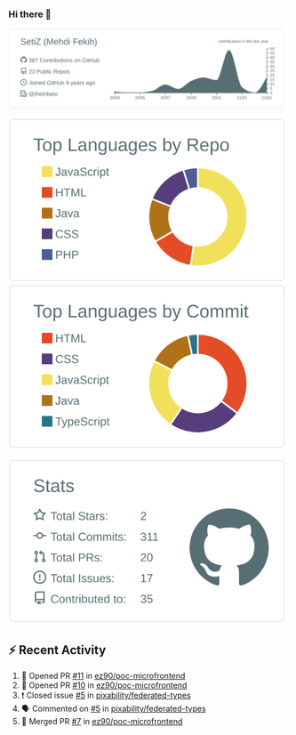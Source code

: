 ### Hi there 👋

[![](https://raw.githubusercontent.com/SetiZ/SetiZ/master/profile-summary-card-output/default/0-profile-details.svg)](https://github.com/vn7n24fzkq/github-profile-summary-cards)

[![](https://raw.githubusercontent.com/SetiZ/SetiZ/master/profile-summary-card-output/default/1-repos-per-language.svg)](https://github.com/vn7n24fzkq/github-profile-summary-cards)
[![](https://raw.githubusercontent.com/SetiZ/SetiZ/master/profile-summary-card-output/default/2-most-commit-language.svg)](https://github.com/vn7n24fzkq/github-profile-summary-cards)

[![](https://raw.githubusercontent.com/SetiZ/SetiZ/master/profile-summary-card-output/default/3-stats.svg)](https://github.com/vn7n24fzkq/github-profile-summary-cards)


## :zap: Recent Activity	

<!--START_SECTION:activity-->
1. 💪 Opened PR [#11](https://github.com/ez90/poc-microfrontend/pull/11) in [ez90/poc-microfrontend](https://github.com/ez90/poc-microfrontend)
2. 💪 Opened PR [#10](https://github.com/ez90/poc-microfrontend/pull/10) in [ez90/poc-microfrontend](https://github.com/ez90/poc-microfrontend)
3. ❗️ Closed issue [#5](https://github.com/pixability/federated-types/issues/5) in [pixability/federated-types](https://github.com/pixability/federated-types)
4. 🗣 Commented on [#5](https://github.com/pixability/federated-types/issues/5) in [pixability/federated-types](https://github.com/pixability/federated-types)
5. 🎉 Merged PR [#7](https://github.com/ez90/poc-microfrontend/pull/7) in [ez90/poc-microfrontend](https://github.com/ez90/poc-microfrontend)
<!--END_SECTION:activity-->

<!--
**SetiZ/SetiZ** is a ✨ _special_ ✨ repository because its `README.md` (this file) appears on your GitHub profile.

Here are some ideas to get you started:

- 🔭 I’m currently working on ...
- 🌱 I’m currently learning ...
- 👯 I’m looking to collaborate on ...
- 🤔 I’m looking for help with ...
- 💬 Ask me about ...
- 📫 How to reach me: ...
- 😄 Pronouns: ...
- ⚡ Fun fact: ...
-->
